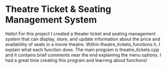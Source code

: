 # Theatre Ticket & Seating Management System
Hello! For this project I created a theater ticket and seating management system that can display, store, and update information about the price and availability of seats in a movie theatre.
Within theatre_tickets_functions.h, I explain what each function does.
The main program is theatre_tickets.cpp and it contains brief comments near the end explaining the menu options.
I had a great time creating this program and learning about functions!
